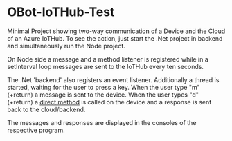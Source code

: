 # OBot-IoTHub-Test

Minimal Project showing two-way communication of a Device and the Cloud of an Azure IoTHub.
To see the action, just start the .Net project in backend and simultaneously run the Node project.

On Node side a message and a method listener is registered while in a setInterval loop messages are sent to the IoTHub every ten seconds.

The .Net 'backend' also registers an event listener.
Additionally a thread is started, waiting for the user to press a key. When the user type "m" (+return) a message is sent to the device. When the user types "d" (+return) a [direct method](https://docs.microsoft.com/de-de/azure/iot-hub/iot-hub-devguide-direct-methods) is called on the device and a response is sent back to the cloud/backend.

The messages and responses are displayed in the consoles of the respective program.
